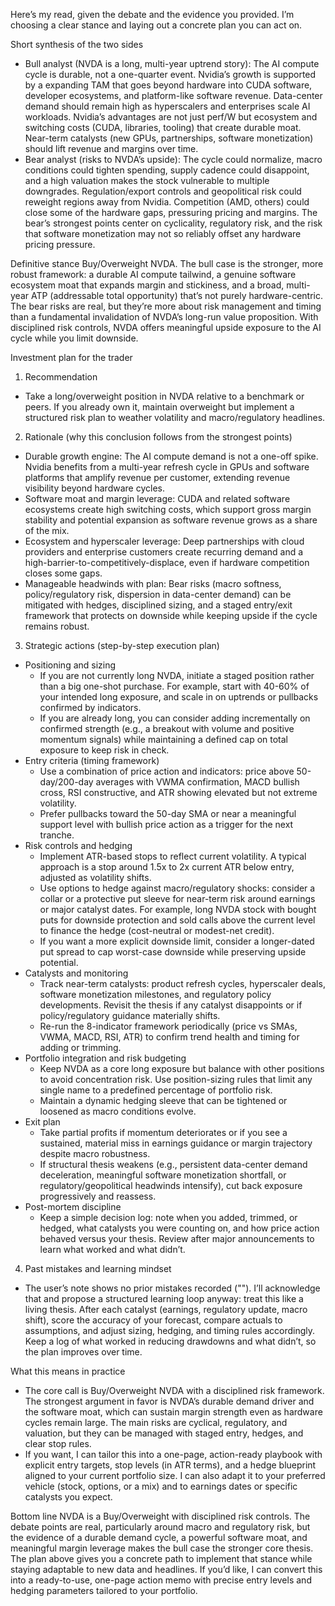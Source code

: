 Here’s my read, given the debate and the evidence you provided. I’m choosing a clear stance and laying out a concrete plan you can act on.

Short synthesis of the two sides
- Bull analyst (NVDA is a long, multi-year uptrend story): The AI compute cycle is durable, not a one-quarter event. Nvidia’s growth is supported by a expanding TAM that goes beyond hardware into CUDA software, developer ecosystems, and platform-like software revenue. Data-center demand should remain high as hyperscalers and enterprises scale AI workloads. Nvidia’s advantages are not just perf/W but ecosystem and switching costs (CUDA, libraries, tooling) that create durable moat. Near-term catalysts (new GPUs, partnerships, software monetization) should lift revenue and margins over time.
- Bear analyst (risks to NVDA’s upside): The cycle could normalize, macro conditions could tighten spending, supply cadence could disappoint, and a high valuation makes the stock vulnerable to multiple downgrades. Regulation/export controls and geopolitical risk could reweight regions away from Nvidia. Competition (AMD, others) could close some of the hardware gaps, pressuring pricing and margins. The bear’s strongest points center on cyclicality, regulatory risk, and the risk that software monetization may not so reliably offset any hardware pricing pressure.

Definitive stance
Buy/Overweight NVDA. The bull case is the stronger, more robust framework: a durable AI compute tailwind, a genuine software ecosystem moat that expands margin and stickiness, and a broad, multi-year ATP (addressable total opportunity) that’s not purely hardware-centric. The bear risks are real, but they’re more about risk management and timing than a fundamental invalidation of NVDA’s long-run value proposition. With disciplined risk controls, NVDA offers meaningful upside exposure to the AI cycle while you limit downside.

Investment plan for the trader

1) Recommendation
- Take a long/overweight position in NVDA relative to a benchmark or peers. If you already own it, maintain overweight but implement a structured risk plan to weather volatility and macro/regulatory headlines.

2) Rationale (why this conclusion follows from the strongest points)
- Durable growth engine: The AI compute demand is not a one-off spike. Nvidia benefits from a multi-year refresh cycle in GPUs and software platforms that amplify revenue per customer, extending revenue visibility beyond hardware cycles.
- Software moat and margin leverage: CUDA and related software ecosystems create high switching costs, which support gross margin stability and potential expansion as software revenue grows as a share of the mix.
- Ecosystem and hyperscaler leverage: Deep partnerships with cloud providers and enterprise customers create recurring demand and a high-barrier-to-competitively-displace, even if hardware competition closes some gaps.
- Manageable headwinds with plan: Bear risks (macro softness, policy/regulatory risk, dispersion in data-center demand) can be mitigated with hedges, disciplined sizing, and a staged entry/exit framework that protects on downside while keeping upside if the cycle remains robust.

3) Strategic actions (step-by-step execution plan)
- Positioning and sizing
  - If you are not currently long NVDA, initiate a staged position rather than a big one-shot purchase. For example, start with 40-60% of your intended long exposure, and scale in on uptrends or pullbacks confirmed by indicators.
  - If you are already long, you can consider adding incrementally on confirmed strength (e.g., a breakout with volume and positive momentum signals) while maintaining a defined cap on total exposure to keep risk in check.
- Entry criteria (timing framework)
  - Use a combination of price action and indicators: price above 50-day/200-day averages with VWMA confirmation, MACD bullish cross, RSI constructive, and ATR showing elevated but not extreme volatility.
  - Prefer pullbacks toward the 50-day SMA or near a meaningful support level with bullish price action as a trigger for the next tranche.
- Risk controls and hedging
  - Implement ATR-based stops to reflect current volatility. A typical approach is a stop around 1.5x to 2x current ATR below entry, adjusted as volatility shifts.
  - Use options to hedge against macro/regulatory shocks: consider a collar or a protective put sleeve for near-term risk around earnings or major catalyst dates. For example, long NVDA stock with bought puts for downside protection and sold calls above the current level to finance the hedge (cost-neutral or modest-net credit).
  - If you want a more explicit downside limit, consider a longer-dated put spread to cap worst-case downside while preserving upside potential.
- Catalysts and monitoring
  - Track near-term catalysts: product refresh cycles, hyperscaler deals, software monetization milestones, and regulatory policy developments. Revisit the thesis if any catalyst disappoints or if policy/regulatory guidance materially shifts.
  - Re-run the 8-indicator framework periodically (price vs SMAs, VWMA, MACD, RSI, ATR) to confirm trend health and timing for adding or trimming.
- Portfolio integration and risk budgeting
  - Keep NVDA as a core long exposure but balance with other positions to avoid concentration risk. Use position-sizing rules that limit any single name to a predefined percentage of portfolio risk.
  - Maintain a dynamic hedging sleeve that can be tightened or loosened as macro conditions evolve.
- Exit plan
  - Take partial profits if momentum deteriorates or if you see a sustained, material miss in earnings guidance or margin trajectory despite macro robustness.
  - If structural thesis weakens (e.g., persistent data-center demand deceleration, meaningful software monetization shortfall, or regulatory/geopolitical headwinds intensify), cut back exposure progressively and reassess.
- Post-mortem discipline
  - Keep a simple decision log: note when you added, trimmed, or hedged, what catalysts you were counting on, and how price action behaved versus your thesis. Review after major announcements to learn what worked and what didn’t.

4) Past mistakes and learning mindset
- The user’s note shows no prior mistakes recorded (""). I’ll acknowledge that and propose a structured learning loop anyway: treat this like a living thesis. After each catalyst (earnings, regulatory update, macro shift), score the accuracy of your forecast, compare actuals to assumptions, and adjust sizing, hedging, and timing rules accordingly. Keep a log of what worked in reducing drawdowns and what didn’t, so the plan improves over time.

What this means in practice
- The core call is Buy/Overweight NVDA with a disciplined risk framework. The strongest argument in favor is NVDA’s durable demand driver and the software moat, which can sustain margin strength even as hardware cycles remain large. The main risks are cyclical, regulatory, and valuation, but they can be managed with staged entry, hedges, and clear stop rules.
- If you want, I can tailor this into a one-page, action-ready playbook with explicit entry targets, stop levels (in ATR terms), and a hedge blueprint aligned to your current portfolio size. I can also adapt it to your preferred vehicle (stock, options, or a mix) and to earnings dates or specific catalysts you expect.

Bottom line
NVDA is a Buy/Overweight with disciplined risk controls. The debate points are real, particularly around macro and regulatory risk, but the evidence of a durable demand cycle, a powerful software moat, and meaningful margin leverage makes the bull case the stronger core thesis. The plan above gives you a concrete path to implement that stance while staying adaptable to new data and headlines. If you’d like, I can convert this into a ready-to-use, one-page action memo with precise entry levels and hedging parameters tailored to your portfolio.